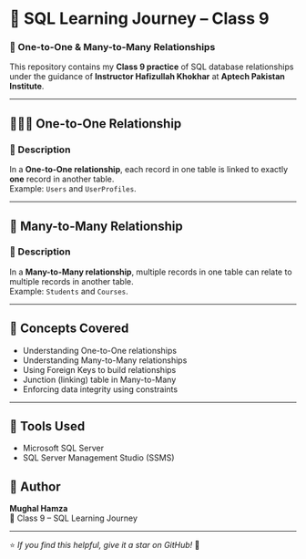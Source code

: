 # 📘 SQL Learning Journey – Class 9  
### 🧩 One-to-One & Many-to-Many Relationships

This repository contains my **Class 9 practice** of SQL database relationships under the guidance of **Instructor Hafizullah Khokhar** at **Aptech Pakistan Institute**.

---

## 🧑‍🤝‍🧑 One-to-One Relationship

### 📄 Description
In a **One-to-One relationship**, each record in one table is linked to exactly **one** record in another table.  
Example: `Users` and `UserProfiles`.

---

## 🔁 Many-to-Many Relationship

### 📄 Description
In a **Many-to-Many relationship**, multiple records in one table can relate to multiple records in another table.  
Example: `Students` and `Courses`.

---

## 🧠 Concepts Covered
- Understanding One-to-One relationships
- Understanding Many-to-Many relationships
- Using Foreign Keys to build relationships
- Junction (linking) table in Many-to-Many
- Enforcing data integrity using constraints

---

## 🧰 Tools Used
- Microsoft SQL Server  
- SQL Server Management Studio (SSMS)

## 📝 Author
**Mughal Hamza**  
📅 Class 9 – SQL Learning Journey

---

⭐ *If you find this helpful, give it a star on GitHub!* 🌟
